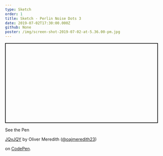 ```yaml
---
type: Sketch
order: 1
title: Sketch - Perlin Noise Dots 3
date: 2019-07-02T17:30:00.000Z
github: None
poster: /img/screen-shot-2019-07-02-at-5.36.00-pm.jpg
---
```

<p class="codepen" data-height="265" data-theme-id="light" data-default-tab="result" data-user="oajmeredith23" data-slug-hash="JQvJQY" style="height: 265px; box-sizing: border-box; display: flex; align-items: center; justify-content: center; border: 2px solid; margin: 1em 0; padding: 1em;" data-pen-title="JQvJQY">

  <span>See the Pen <a href="https://codepen.io/oajmeredith23/pen/JQvJQY/">

  JQvJQY</a> by Oliver Meredith (<a href="https://codepen.io/oajmeredith23">@oajmeredith23</a>)

  on <a href="https://codepen.io">CodePen</a>.</span>

</p>

<script async src="https://static.codepen.io/assets/embed/ei.js"></script>
